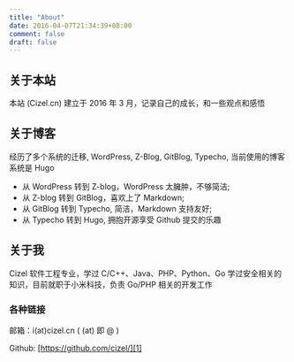 ```yaml
---
title: "About"
date: 2016-04-07T21:34:39+08:00
comment: false
draft: false
---
```


## 关于本站

本站 (Cizel.cn) 建立于 2016 年 3 月，记录自己的成长，和一些观点和感悟

## 关于博客

经历了多个系统的迁移, WordPress, Z-Blog, GitBlog, Typecho, 当前使用的博客系统是 Hugo

- 从 WordPress 转到 Z-blog，WordPress 太臃肿，不够简洁; 
- 从 Z-blog 转到 GitBlog，喜欢上了 Markdown; 
- 从 GitBlog 转到 Typecho, 简洁，Markdown 支持友好;
- 从 Typecho 转到 Hugo, 拥抱开源享受 Github 提交的乐趣


## 关于我

Cizel 软件工程专业，学过 C/C++、Java、PHP、Python、Go 学过安全相关的知识，目前就职于小米科技，负责 Go/PHP 相关的开发工作

### 各种链接

邮箱：i(at)cizel.cn ( (at) 即 @ )

Github: [https://github.com/cizel/][1]

[1]:https://github.com/cizel/

